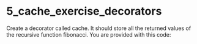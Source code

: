 # 5_cache_exercise_decorators
Create a decorator called cache. It should store all the returned values of the recursive function fibonacci. You are provided with this code:
